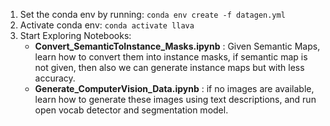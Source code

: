 1. Set the conda env by running: `conda env create -f datagen.yml`
2. Activate conda env: `conda activate llava`
3. Start Exploring Notebooks:
   - **Convert_SemanticToInstance_Masks.ipynb** : Given Semantic Maps, learn how to convert them into instance masks, if semantic map is not given, then also we can generate instance maps but with less accuracy.
   - **Generate_ComputerVision_Data.ipynb** : if no images are available, learn how to generate these images using text descriptions, and run open vocab detector and segmentation model.
